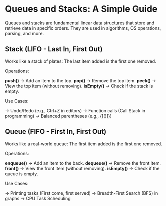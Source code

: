 # Queues and Stacks: A Simple Guide

Queues and stacks are fundamental linear data structures that store and retrieve data in specific orders.
They are used in algorithms, OS operations, parsing, and more.

## Stack (LIFO - Last In, First Out)

Works like a stack of plates: The last item added is the first one removed.

Operations:

**push()** → Add an item to the top.
**pop()** → Remove the top item.
**peek()** → View the top item (without removing).
**isEmpty()** → Check if the stack is empty.

Use Cases:

→ Undo/Redo (e.g., Ctrl+Z in editors)
→ Function calls (Call Stack in programming)
→ Balanced parentheses (e.g., {[()]})

## Queue (FIFO - First In, First Out)

Works like a real-world queue: The first item added is the first one removed.

Operations:

**enqueue()** → Add an item to the back.
**dequeue()** → Remove the front item.
**front()** → View the front item (without removing).
**isEmpty()** → Check if the queue is empty.

Use Cases:

→ Printing tasks (First come, first served)
→ Breadth-First Search (BFS) in graphs
→ CPU Task Scheduling
